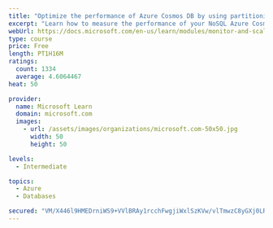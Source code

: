 ```yaml
---
title: "Optimize the performance of Azure Cosmos DB by using partitioning and indexing strategies"
excerpt: "Learn how to measure the performance of your NoSQL Azure Cosmos DB database, by monitoring, partitioning, and indexing"
webUrl: https://docs.microsoft.com/en-us/learn/modules/monitor-and-scale-cosmos-db/
type: course
price: Free
length: PT1H16M
ratings:
  count: 1334
  average: 4.6064467
heat: 50

provider:
  name: Microsoft Learn
  domain: microsoft.com
  images:
    - url: /assets/images/organizations/microsoft.com-50x50.jpg
      width: 50
      height: 50

levels:
  - Intermediate

topics:
  - Azure
  - Databases

secured: "VM/X446l9HMEDrniWS9+VVlBRAy1rcchFwgjiWxlSzKVw/vlTmwzC8yGXj0LRwLMmTyf0qk7UNi/CxopYqhXRX2P85iyHHi0iGU0mo2JQXQIVgv7HDGgKaeO+tt8e1+P5CJW4uSbSBvNNKulZCf+EjJLh1VRfXjX5E5/3DNbz7SS1KpYOQHKUxb/INjbd+dUwFKxTyrRhXmGRmsaS/fSBSYbaymSqazwdiqwmHOQM6D/tMrYcfgeY8b7mBtiHvjw/TlylE2v8qxRV8/LjPZWJQNIinJpUSam8F2sg++ssyat6IaxLNkAJ8YJ+8yVK+uyE7xaHYUfWmsNU83cYMPK/EPiUBbHrowFq1o4KZOyeoprB9g/7CJAn59SLZ7ppdbBygGslpjNW/loKb/Kj4lyz3dGXXXlMAnccuG0g2aQujA=;8hkZW8bH7jhy5sr3FOutNw=="
---
```


